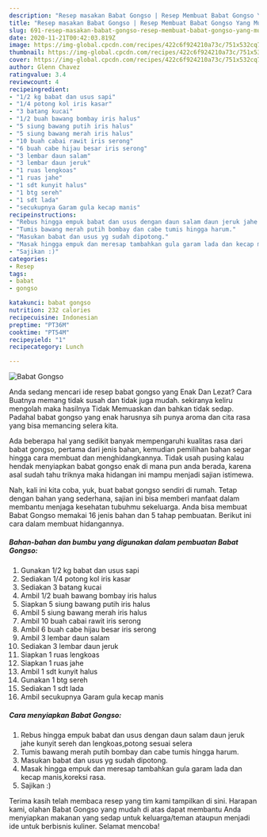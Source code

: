 ```yaml
---
description: "Resep masakan Babat Gongso | Resep Membuat Babat Gongso Yang Mudah Dan Praktis"
title: "Resep masakan Babat Gongso | Resep Membuat Babat Gongso Yang Mudah Dan Praktis"
slug: 691-resep-masakan-babat-gongso-resep-membuat-babat-gongso-yang-mudah-dan-praktis
date: 2020-11-21T00:42:03.819Z
image: https://img-global.cpcdn.com/recipes/422c6f924210a73c/751x532cq70/babat-gongso-foto-resep-utama.jpg
thumbnail: https://img-global.cpcdn.com/recipes/422c6f924210a73c/751x532cq70/babat-gongso-foto-resep-utama.jpg
cover: https://img-global.cpcdn.com/recipes/422c6f924210a73c/751x532cq70/babat-gongso-foto-resep-utama.jpg
author: Glenn Chavez
ratingvalue: 3.4
reviewcount: 4
recipeingredient:
- "1/2 kg babat dan usus sapi"
- "1/4 potong kol iris kasar"
- "3 batang kucai"
- "1/2 buah bawang bombay iris halus"
- "5 siung bawang putih iris halus"
- "5 siung bawang merah iris halus"
- "10 buah cabai rawit iris serong"
- "6 buah cabe hijau besar iris serong"
- "3 lembar daun salam"
- "3 lembar daun jeruk"
- "1 ruas lengkoas"
- "1 ruas jahe"
- "1 sdt kunyit halus"
- "1 btg sereh"
- "1 sdt lada"
- "secukupnya Garam gula kecap manis"
recipeinstructions:
- "Rebus hingga empuk babat dan usus dengan daun salam daun jeruk jahe kunyit sereh dan lengkoas,potong sesuai selera"
- "Tumis bawang merah putih bombay dan cabe tumis hingga harum."
- "Masukan babat dan usus yg sudah dipotong."
- "Masak hingga empuk dan meresap tambahkan gula garam lada dan kecap manis,koreksi rasa."
- "Sajikan :)"
categories:
- Resep
tags:
- babat
- gongso

katakunci: babat gongso 
nutrition: 232 calories
recipecuisine: Indonesian
preptime: "PT36M"
cooktime: "PT54M"
recipeyield: "1"
recipecategory: Lunch

---
```



![Babat Gongso](https://img-global.cpcdn.com/recipes/422c6f924210a73c/751x532cq70/babat-gongso-foto-resep-utama.jpg)

Anda sedang mencari ide resep babat gongso yang Enak Dan Lezat? Cara Buatnya memang tidak susah dan tidak juga mudah. sekiranya keliru mengolah maka hasilnya Tidak Memuaskan dan bahkan tidak sedap. Padahal babat gongso yang enak harusnya sih punya aroma dan cita rasa yang bisa memancing selera kita.



Ada beberapa hal yang sedikit banyak mempengaruhi kualitas rasa dari babat gongso, pertama dari jenis bahan, kemudian pemilihan bahan segar hingga cara membuat dan menghidangkannya. Tidak usah pusing kalau hendak menyiapkan babat gongso enak di mana pun anda berada, karena asal sudah tahu triknya maka hidangan ini mampu menjadi sajian istimewa.


Nah, kali ini kita coba, yuk, buat babat gongso sendiri di rumah. Tetap dengan bahan yang sederhana, sajian ini bisa memberi manfaat dalam membantu menjaga kesehatan tubuhmu sekeluarga. Anda bisa membuat Babat Gongso memakai 16 jenis bahan dan 5 tahap pembuatan. Berikut ini cara dalam membuat hidangannya.

<!--inarticleads1-->

##### Bahan-bahan dan bumbu yang digunakan dalam pembuatan Babat Gongso:

1. Gunakan 1/2 kg babat dan usus sapi
1. Sediakan 1/4 potong kol iris kasar
1. Sediakan 3 batang kucai
1. Ambil 1/2 buah bawang bombay iris halus
1. Siapkan 5 siung bawang putih iris halus
1. Ambil 5 siung bawang merah iris halus
1. Ambil 10 buah cabai rawit iris serong
1. Ambil 6 buah cabe hijau besar iris serong
1. Ambil 3 lembar daun salam
1. Sediakan 3 lembar daun jeruk
1. Siapkan 1 ruas lengkoas
1. Siapkan 1 ruas jahe
1. Ambil 1 sdt kunyit halus
1. Gunakan 1 btg sereh
1. Sediakan 1 sdt lada
1. Ambil secukupnya Garam gula kecap manis




<!--inarticleads2-->

##### Cara menyiapkan Babat Gongso:

1. Rebus hingga empuk babat dan usus dengan daun salam daun jeruk jahe kunyit sereh dan lengkoas,potong sesuai selera
1. Tumis bawang merah putih bombay dan cabe tumis hingga harum.
1. Masukan babat dan usus yg sudah dipotong.
1. Masak hingga empuk dan meresap tambahkan gula garam lada dan kecap manis,koreksi rasa.
1. Sajikan :)




Terima kasih telah membaca resep yang tim kami tampilkan di sini. Harapan kami, olahan Babat Gongso yang mudah di atas dapat membantu Anda menyiapkan makanan yang sedap untuk keluarga/teman ataupun menjadi ide untuk berbisnis kuliner. Selamat mencoba!
